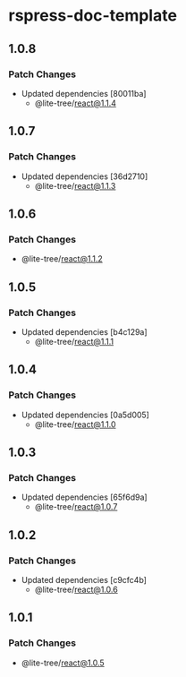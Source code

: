 # rspress-doc-template

## 1.0.8

### Patch Changes

- Updated dependencies [80011ba]
  - @lite-tree/react@1.1.4

## 1.0.7

### Patch Changes

- Updated dependencies [36d2710]
  - @lite-tree/react@1.1.3

## 1.0.6

### Patch Changes

- @lite-tree/react@1.1.2

## 1.0.5

### Patch Changes

- Updated dependencies [b4c129a]
  - @lite-tree/react@1.1.1

## 1.0.4

### Patch Changes

- Updated dependencies [0a5d005]
  - @lite-tree/react@1.1.0

## 1.0.3

### Patch Changes

- Updated dependencies [65f6d9a]
  - @lite-tree/react@1.0.7

## 1.0.2

### Patch Changes

- Updated dependencies [c9cfc4b]
  - @lite-tree/react@1.0.6

## 1.0.1

### Patch Changes

- @lite-tree/react@1.0.5
